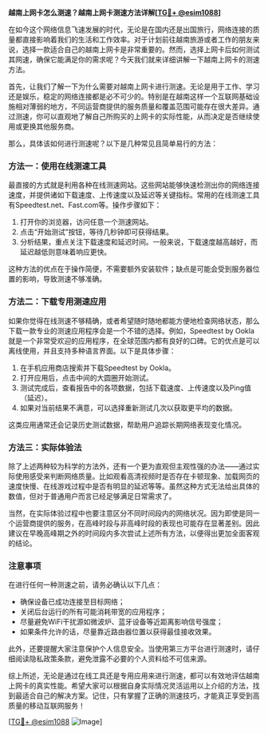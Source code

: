 **越南上网卡怎么测速？越南上网卡测速方法详解[[TG💪+ @esim1088](https://t.me/s/esim1088)]**

在如今这个网络信息飞速发展的时代，无论是在国内还是出国旅行，网络连接的质量都直接影响着我们的生活和工作效率。对于计划前往越南旅游或者工作的朋友来说，选择一款适合自己的越南上网卡是非常重要的。然而，选择上网卡后如何测试其网速，确保它能满足你的需求呢？今天我们就来详细讲解一下越南上网卡的测速方法。

首先，让我们了解一下为什么需要对越南上网卡进行测速。无论是用于工作、学习还是娱乐，稳定的网络连接都是必不可少的。特别是在越南这样一个互联网基础设施相对薄弱的地方，不同运营商提供的服务质量和覆盖范围可能存在很大差异。通过测速，你可以直观地了解自己所购买的上网卡的实际性能，从而决定是否继续使用或更换其他服务商。

那么，具体该如何进行测速呢？以下是几种常见且简单易行的方法：

### 方法一：使用在线测速工具

最直接的方式就是利用各种在线测速网站。这些网站能够快速检测出你的网络连接速度，并提供诸如下载速度、上传速度以及延迟等关键指标。常用的在线测速工具有Speedtest.net、Fast.com等。操作步骤如下：

1. 打开你的浏览器，访问任意一个测速网站。
2. 点击“开始测试”按钮，等待几秒钟即可获得结果。
3. 分析结果，重点关注下载速度和延迟时间。一般来说，下载速度越高越好，而延迟越低则意味着响应更快。

这种方法的优点在于操作简便，不需要额外安装软件；缺点是可能会受到服务器位置的影响，导致测速不够准确。

### 方法二：下载专用测速应用

如果你觉得在线测速不够精确，或者希望随时随地都能方便地检查网络状态，那么下载一款专业的测速应用程序会是一个不错的选择。例如，Speedtest by Ookla就是一个非常受欢迎的应用程序，在全球范围内都有良好的口碑。它的优点是可以离线使用，并且支持多种语言界面。以下是具体步骤：

1. 在手机应用商店搜索并下载Speedtest by Ookla。
2. 打开应用后，点击中间的大圆圈开始测试。
3. 测试完成后，查看报告中的各项数据，包括下载速度、上传速度以及Ping值（延迟）。
4. 如果对当前结果不满意，可以选择重新测试几次以获取更平均的数据。

这类应用通常还会记录历史测试数据，帮助用户追踪长期网络表现变化情况。

### 方法三：实际体验法

除了上述两种较为科学的方法外，还有一个更为直观但主观性强的办法——通过实际使用感受来判断网络质量。比如观看高清视频时是否存在卡顿现象、加载网页的速度快慢、在线游戏过程中是否有明显的延迟等等。虽然这种方式无法给出具体的数值，但对于普通用户而言已经足够满足日常需求了。

当然，在实际体验过程中也要注意区分不同时间段内的网络状况。因为即使是同一个运营商提供的服务，在高峰时段与非高峰时段的表现也可能存在显著差别。因此建议在早晚高峰期之外的时间段内多次尝试上述所有方法，以便得出更加全面客观的结论。

### 注意事项

在进行任何一种测速之前，请务必确认以下几点：
- 确保设备已成功连接至目标网络；
- 关闭后台运行的所有可能消耗带宽的应用程序；
- 尽量避免WiFi干扰源如微波炉、蓝牙设备等近距离影响信号强度；
- 如果条件允许的话，尽量靠近路由器位置以获得最佳接收效果。

此外，还要提醒大家注意保护个人信息安全。当使用第三方平台进行测速时，请仔细阅读隐私政策条款，避免泄露不必要的个人资料给不可信来源。

综上所述，无论是通过在线工具还是专用应用来进行测速，都可以有效地评估越南上网卡的真实性能。希望大家可以根据自身实际情况灵活运用以上介绍的方法，找到最适合自己的解决方案。记住，只有掌握了正确的测速技巧，才能真正享受到高质量的移动互联网服务！

[[TG💪+ @esim1088](https://t.me/s/esim1088) ![Image](https://i.postimg.cc/4NQfJmqS/Snipaste-2025-05-13-00-14-12.png)]